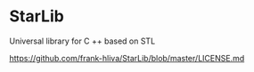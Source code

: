 # StarLib

Universal library for C ++ based on STL

https://github.com/frank-hliva/StarLib/blob/master/LICENSE.md
